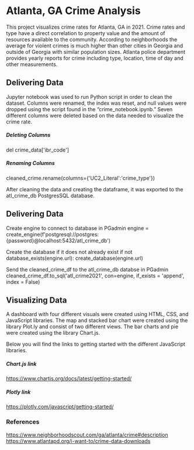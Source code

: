 
# Atlanta, GA Crime Analysis
	
This project visualizes crime rates for Atlanta, GA in 2021. Crime rates and type have a direct correlation to property value and the amount of resources available to the community. According to neighborhoods  the average for violent crimes is much higher than other cities in Georgia and outside of Georgia with similar population sizes. Atlanta police department provides yearly reports for crime including  type, location, time of day and other measurements.


## Delivering Data

Jupyter notebook was used to run Python script in order to clean the dataset. Columns were renamed, the index was reset, and null values were dropped using the script found in the “crime_notebook.ipynb.” Seven different columns were deleted based on the data needed to visualize the crime rate.

##### Deleting Columns
del crime_data['ibr_code']

##### Renaming Columns
cleaned_crime.rename(columns={'UC2_Literal':'crime_type'})


After cleaning the data and creating the dataframe, it was exported to the atl_crime_db PostgresSQL database. 


## Delivering Data

Create engine to connect to database in PGadmin
engine = create_engine(f'postgresql://postgres:{password}@localhost:5432/atl_crime_db')

Create the database if it does not already exist
if not database_exists(engine.url):
    create_database(engine.url)

Send the cleaned_crime_df to the atl_crime_db databse in PGadmin
cleaned_crime_df.to_sql('atl_crime2021', con=engine, if_exists = 'append', index = False)


## Visualizing Data

A dashboard with four different visuals were created using HTML, CSS, and  JavaScript libraries. The map and stacked bar chart were created using the library Plot.ly and consist of two different views. The bar charts and pie were created using the library Chart.js. 

Below you will find the links to getting started with the different JavaScript libraries. 

##### Chart.js link
https://www.chartjs.org/docs/latest/getting-started/


##### Plotly link
https://plotly.com/javascript/getting-started/



### References 
https://www.neighborhoodscout.com/ga/atlanta/crime#description
https://www.atlantapd.org/i-want-to/crime-data-downloads
